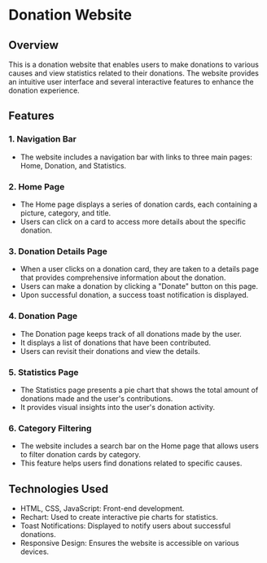 # Donation Website

## Overview
This is a donation website that enables users to make donations to various causes and view statistics related to their donations. The website provides an intuitive user interface and several interactive features to enhance the donation experience.

## Features

### 1. Navigation Bar
- The website includes a navigation bar with links to three main pages: Home, Donation, and Statistics.

### 2. Home Page
- The Home page displays a series of donation cards, each containing a picture, category, and title.
- Users can click on a card to access more details about the specific donation.

### 3. Donation Details Page
- When a user clicks on a donation card, they are taken to a details page that provides comprehensive information about the donation.
- Users can make a donation by clicking a "Donate" button on this page.
- Upon successful donation, a success toast notification is displayed.

### 4. Donation Page
- The Donation page keeps track of all donations made by the user.
- It displays a list of donations that have been contributed.
- Users can revisit their donations and view the details.

### 5. Statistics Page
- The Statistics page presents a pie chart that shows the total amount of donations made and the user's contributions.
- It provides visual insights into the user's donation activity.

### 6. Category Filtering
- The website includes a search bar on the Home page that allows users to filter donation cards by category.
- This feature helps users find donations related to specific causes.

## Technologies Used
- HTML, CSS, JavaScript: Front-end development.
- Rechart: Used to create interactive pie charts for statistics.
- Toast Notifications: Displayed to notify users about successful donations.
- Responsive Design: Ensures the website is accessible on various devices.

